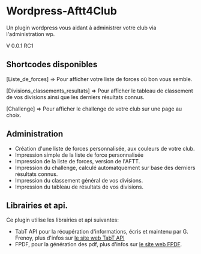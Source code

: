 # Wordpress-Aftt4Club
Un plugin wordpress vous aidant à administrer votre club via l'administration wp.

V 0.0.1 RC1

## Shortcodes disponibles
[Liste\_de\_forces] => Pour afficher votre liste de forces où bon vous semble.

[Divisions\_classements\_resultats] => Pour afficher le tableau de classement de vos divisions ainsi que les derniers résultats connus.

[Challenge] => Pour afficher le challenge de votre club sur une page au choix.

## Administration 
* Création d'une liste de forces personnalisée, aux couleurs de votre club.
* Impression simple de la liste de force personnalisée
* Impression de la liste de forces, version de l'AFTT.
* Impression du challenge, calculé automatquement sur base des derniers résultats connus.
* Impression du classement général de vos divisions.
* Impression du tableau de résultats de vos divisions.

## Librairies et api.
Ce plugin utilise les librairies et api suivantes:

* TabT API pour la récupération d'informations, écris et maintenu par G. Frenoy, plus d'infos sur [le site web TabT API](http://api.frenoy.net/)
* FPDF, pour la génération des pdf, plus d'infos sur [le site web FPDF](http://www.fpdf.org/).
